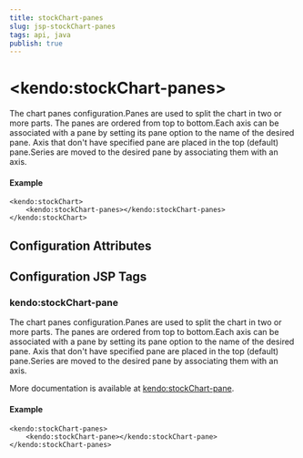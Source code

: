 ```yaml
---
title: stockChart-panes
slug: jsp-stockChart-panes
tags: api, java
publish: true
---
```


# \<kendo:stockChart-panes\>

The chart panes configuration.Panes are used to split the chart in two or more parts. The panes are ordered from top to bottom.Each axis can be associated with a pane by setting its pane option to the name of the desired pane.
Axis that don't have specified pane are placed in the top (default) pane.Series are moved to the desired pane by associating them with an axis.

#### Example
    <kendo:stockChart>
        <kendo:stockChart-panes></kendo:stockChart-panes>
    </kendo:stockChart>

## Configuration Attributes


##  Configuration JSP Tags

### kendo:stockChart-pane

The chart panes configuration.Panes are used to split the chart in two or more parts. The panes are ordered from top to bottom.Each axis can be associated with a pane by setting its pane option to the name of the desired pane.
Axis that don't have specified pane are placed in the top (default) pane.Series are moved to the desired pane by associating them with an axis.

More documentation is available at [kendo:stockChart-pane](/api/wrappers/jsp/stockchart/pane).

#### Example

    <kendo:stockChart-panes>
        <kendo:stockChart-pane></kendo:stockChart-pane>
    </kendo:stockChart-panes>

